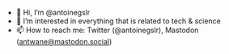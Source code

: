 - 👋 Hi, I’m @antoinegslr
- 👀 I’m interested in everything that is related to tech & science
- 📫 How to reach me: Twitter (@antoinegslr), Mastodon (antwane@mastodon.social)

<!---
antoinegslr/antoinegslr is a ✨ special ✨ repository because its `README.md` (this file) appears on your GitHub profile.
You can click the Preview link to take a look at your changes.
--->
